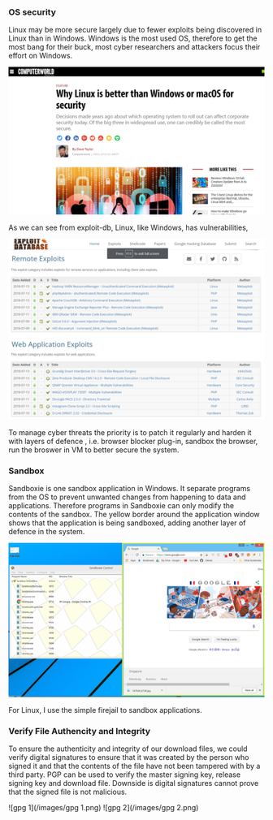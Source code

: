 ### OS security
Linux may be more secure largely due to fewer exploits being discovered in Linux than in Windows. 
Windows is the most used OS, therefore to get the most bang for their buck, most cyber researchers and attackers
focus their effort on Windows.

![why linux is more secure](/images/os-secure.png)


As we can see from exploit-db, Linux, like Windows, has vulnerabilities, 

![exploit db](/images/exploit-db1.png)

To manage cyber threats the priority is to patch it regularly and harden it with layers of defence 
, i.e. browser blocker plug-in, sandbox the browser, run the broswer in VM to better secure the system.

### Sandbox
Sandboxie is one sandbox application in Windows. It separate programs from the OS to prevent unwanted changes from happening to data and applications. Therefore programs in Sandboxie can only modify the contents of the sandbox.
The yellow border around the application window shows that the application is being sandboxed, adding another layer of defence in the system. 

![sandbox 1](/images/sandbox1.png)

For Linux, I use the simple firejail to sandbox applications.

### Verify File Authencity and Integrity
To ensure the authenticity and integrity of our download files, we could verify digital signatures to ensure that it was created by the person who signed it and that the contents of the file have not been tampered with by a third party. PGP can be used to verify the master signing key, release signing key and download file. Downside is digital signatures cannot prove that the signed file is not malicious. 

![gpg 1](/images/gpg 1.png)
![gpg 2](/images/gpg 2.png)
